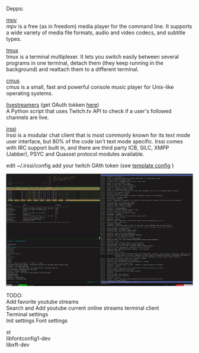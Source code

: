 Depps:

[mpv](https://github.com/mpv-player/mpv)  
mpv is a free (as in freedom) media player for the command line. It supports a wide variety of media file formats, audio and video codecs, and subtitle types.

[tmux](https://github.com/tmux/tmux/wiki)  
tmux is a terminal multiplexer. It lets you switch easily between several programs in one terminal, detach them (they keep running in the background) and reattach them to a different terminal.

[cmus](https://cmus.github.io/)  
cmus is a small, fast and powerful console music player for Unix-like operating systems.

[livestreamers](https://github.com/begs/livestreamers) (get OAuth tokken [here](https://twitchapps.com/tmi/))  
A Python script that uses Twitch.tv API to check if a user's followed channels are live.

[irssi](https://irssi.org/download/)  
Irssi is a modular chat client that is most commonly known for its text mode user interface, but 80% of the code isn't text mode specific. Irssi comes with IRC support built in, and there are third party ICB, SILC, XMPP (Jabber), PSYC and Quassel protocol modules available.

edit ~/.irssi/config add your twitch OAth token (see [template config](https://github.com/killarbyte/dotfiles/blob/master/.irssi/config) )

![Preview](https://raw.githubusercontent.com/killarbyte/dotfiles/master/tmp/Demo.jpg)

TODO:  
Add favorite youtube streams  
Search and Add youtube current online streams terminal client  
Terminal settings  
Init settings
Font settings

st  
libfontconfig1-dev  
libxft-dev
